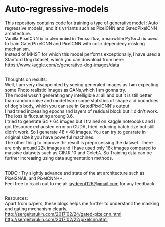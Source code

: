 # Auto-regressive-models
This repository contains code for training a type of generative model :'Auto regressive models', and it's variants such as PixelCNN and GatedPixelCNN architecture.<br/>
Vanilla PixelCNN is implemented in Tensorflow, meanwhile PyTorch is used to train GatedPixelCNN and PixelCNN with color dependecy masking mechanism.<br/>
Instead of MNIST for which this model performs exceptionally, I have used a Stanford Dog dataset, which you can download from here: https://www.kaggle.com/c/generative-dog-images/data<br/><br/>

Thoughts on results:<br/>
Well, I am very disappointed by seeing generated images as I am expecting some Photo realistic Images as GANs,which I am gonna try. <br/>
The model wasn't generating any intelligible at all and but it is still better than random noise and model learn some statistics of shape and boundries of dog's body, which you can see in GatedPixelCNN's output.<br/>
I had tried increasing epochs and layers of residual block but it didn't work. The loss is fluctuating aroung 3.6.<br/>
I tried to generate 64 * 64 images but I trained on kaggle notebooks and I got Resource exhausted error on CUDA, tried reducing batch size
but still didn't work. So I generate 48 * 48 images. You can try to generate in original size if you have powerful machines.<br/>
The other thing to improve the result is preprocessing the dataset. There are only around 22k images and I have used only 16k images compared to massive datasets such as CIFAR 10 and CelebA. So Training data can be further increasing using data augmentation methods.<br/><br/>

TODO : Try slightly advance and state of the art architecture such as PixelSNAIL and PixelCNN++.<br/>
Feel free to reach out to me at: jaydeept126@gmail.com for any feedback.<br/><br/>

Resources:<br/>
Apart from papers, these blogs helps me further to understand the masking and gating mechanism clearly.<br/>
http://sergeiturukin.com/2017/02/24/gated-pixelcnn.html<br/>
http://sergeiturukin.com/2017/02/22/pixelcnn.html<br/>
